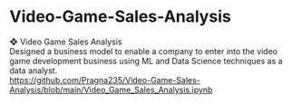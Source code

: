 # Video-Game-Sales-Analysis
❖ Video Game Sales Analysis 
<br>Designed a business model to enable a company to enter into the video game development 
business using ML and Data Science techniques as a data analyst.
<br> https://github.com/Pragna235/Video-Game-Sales-Analysis/blob/main/Video_Game_Sales_Analysis.ipynb
